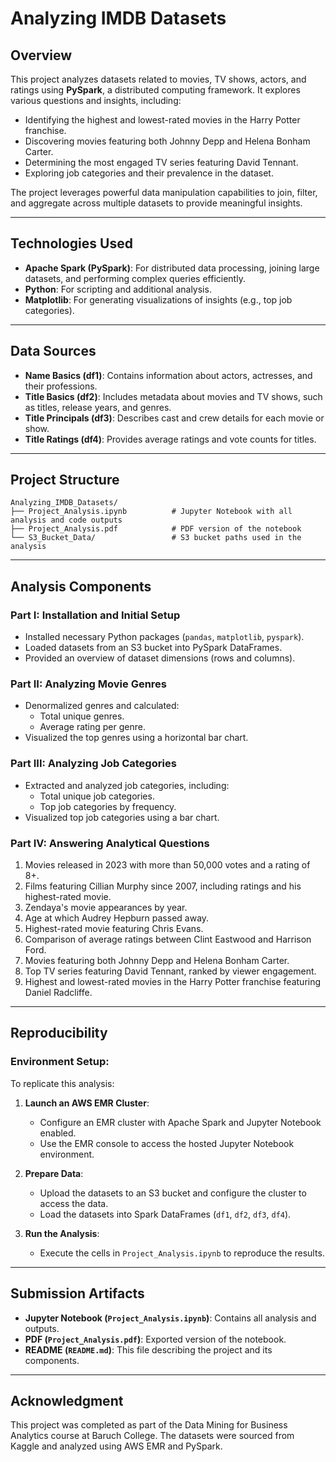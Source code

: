 # Analyzing IMDB Datasets

## Overview
This project analyzes datasets related to movies, TV shows, actors, and ratings using **PySpark**, a distributed computing framework. It explores various questions and insights, including:

- Identifying the highest and lowest-rated movies in the Harry Potter franchise.
- Discovering movies featuring both Johnny Depp and Helena Bonham Carter.
- Determining the most engaged TV series featuring David Tennant.
- Exploring job categories and their prevalence in the dataset.

The project leverages powerful data manipulation capabilities to join, filter, and aggregate across multiple datasets to provide meaningful insights.

---

## Technologies Used
- **Apache Spark (PySpark)**: For distributed data processing, joining large datasets, and performing complex queries efficiently.
- **Python**: For scripting and additional analysis.
- **Matplotlib**: For generating visualizations of insights (e.g., top job categories).

---

## Data Sources
- **Name Basics (df1)**: Contains information about actors, actresses, and their professions.
- **Title Basics (df2)**: Includes metadata about movies and TV shows, such as titles, release years, and genres.
- **Title Principals (df3)**: Describes cast and crew details for each movie or show.
- **Title Ratings (df4)**: Provides average ratings and vote counts for titles.

---

## Project Structure
```
Analyzing_IMDB_Datasets/
├── Project_Analysis.ipynb          # Jupyter Notebook with all analysis and code outputs
├── Project_Analysis.pdf            # PDF version of the notebook
└── S3_Bucket_Data/                 # S3 bucket paths used in the analysis
```

---

## Analysis Components
### Part I: Installation and Initial Setup
- Installed necessary Python packages (`pandas`, `matplotlib`, `pyspark`).
- Loaded datasets from an S3 bucket into PySpark DataFrames.
- Provided an overview of dataset dimensions (rows and columns).

### Part II: Analyzing Movie Genres
- Denormalized genres and calculated:
  - Total unique genres.
  - Average rating per genre.
- Visualized the top genres using a horizontal bar chart.

### Part III: Analyzing Job Categories
- Extracted and analyzed job categories, including:
  - Total unique job categories.
  - Top job categories by frequency.
- Visualized top job categories using a bar chart.

### Part IV: Answering Analytical Questions
1. Movies released in 2023 with more than 50,000 votes and a rating of 8+.
2. Films featuring Cillian Murphy since 2007, including ratings and his highest-rated movie.
3. Zendaya's movie appearances by year.
4. Age at which Audrey Hepburn passed away.
5. Highest-rated movie featuring Chris Evans.
6. Comparison of average ratings between Clint Eastwood and Harrison Ford.
7. Movies featuring both Johnny Depp and Helena Bonham Carter.
8. Top TV series featuring David Tennant, ranked by viewer engagement.
9. Highest and lowest-rated movies in the Harry Potter franchise featuring Daniel Radcliffe.

---

## Reproducibility
### Environment Setup:
To replicate this analysis:
1. **Launch an AWS EMR Cluster**:
   - Configure an EMR cluster with Apache Spark and Jupyter Notebook enabled.
   - Use the EMR console to access the hosted Jupyter Notebook environment.

2. **Prepare Data**:
   - Upload the datasets to an S3 bucket and configure the cluster to access the data.
   - Load the datasets into Spark DataFrames (`df1`, `df2`, `df3`, `df4`).

3. **Run the Analysis**:
   - Execute the cells in `Project_Analysis.ipynb` to reproduce the results.

---

## Submission Artifacts
- **Jupyter Notebook (`Project_Analysis.ipynb`)**: Contains all analysis and outputs.
- **PDF (`Project_Analysis.pdf`)**: Exported version of the notebook.
- **README (`README.md`)**: This file describing the project and its components.

---

## Acknowledgment
This project was completed as part of the Data Mining for Business Analytics course at Baruch College. The datasets were sourced from Kaggle and analyzed using AWS EMR and PySpark.

